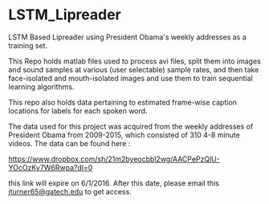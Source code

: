 # LSTM_Lipreader
LSTM Based Lipreader using President Obama's weekly addresses as a training set.

This Repo holds matlab files used to process avi files, split them into images and sound samples at 
various (user selectable) sample rates, and then take face-isolated and mouth-isolated images and use
them to train sequential learning algorithms.

This repo also holds data pertaining to estimated frame-wise caption locations for labels for each spoken
word.

The data used for this project was acquired from the weekly addresses of President Obama from 2009-2015, which 
consisted of 310 4-8 minute videos.  The data can be found here : 

https://www.dropbox.com/sh/21m2byeocbbl2wg/AACPePzQlU-YOcOzKy7W6Rwpa?dl=0

this link will expire on 6/1/2016. After this date, please email this jturner65@gatech.edu to get access.

